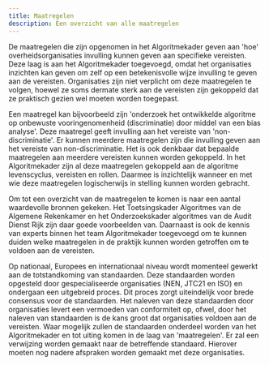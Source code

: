 ```yaml
---
title: Maatregelen
description: Een overzicht van alle maatregelen
---
```


De maatregelen die zijn opgenomen in het Algoritmekader geven aan 'hoe' overheidsorganisaties invulling kunnen geven aan specifieke vereisten. Deze laag is aan het Algoritmekader toegevoegd, omdat het organisaties inzichten kan geven om zelf op een betekenisvolle wijze invulling te geven aan de vereisten. Organisaties zijn niet verplicht om deze maatregelen te volgen, hoewel ze soms dermate sterk aan de vereisten zijn gekoppeld dat ze praktisch gezien wel moeten worden toegepast. 

Een maatregel kan bijvoorbeeld zijn 'onderzoek het ontwikkelde algoritme op onbewuste vooringenomenheid (discriminatie) door middel van een bias analyse'. Deze maatregel geeft invulling aan het vereiste van 'non-discriminatie'. Er kunnen meerdere maatregelen zijn die invulling geven aan het vereiste van non-discriminatie. Het is ook denkbaar dat bepaalde maatregelen aan meerdere vereisten kunnen worden gekoppeld. In het Algoritmekader zijn al deze maatregelen gekoppeld aan de algoritme levenscyclus, vereisten en rollen. Daarmee is inzichtelijk wanneer en met wie deze maatregelen logischerwijs in stelling kunnen worden gebracht. 

Om tot een overzicht van de maatregelen te komen is naar een aantal waardevolle bronnen gekeken. Het Toetsingskader Algoritmes van de Algemene Rekenkamer en het Onderzoekskader algoritmes van de Audit Dienst Rijk zijn daar goede voorbeelden van. Daarnaast is ook de kennis van experts binnen het team Algoritmekader toegevoegd om te kunnen duiden welke maatregelen in de praktijk kunnen worden getroffen om te voldoen aan de vereisten. 

Op nationaal, Europees en internationaal niveau wordt momenteel gewerkt aan de totstandkoming van standaarden. Deze standaarden worden opgesteld door gespecialiseerde organisaties (NEN, JTC21 en ISO) en ondergaan een uitgebreid proces. Dit proces zorgt uiteindelijk voor brede consensus voor de standaarden. Het naleven van deze standaarden door organisaties levert een vermoeden van conformiteit op, ofwel, door het naleven van standaarden is de kans groot dat organisaties voldoen aan de vereisten. Waar mogelijk zullen de standaarden onderdeel worden van het Algoritmekader en tot uiting komen in de laag van 'maatregelen'. Er zal een verwijzing worden gemaakt naar de betreffende standaard. Hierover moeten nog nadere afspraken worden gemaakt met deze organisaties. 





<!-- list toepassingen/hoog-risico -->
